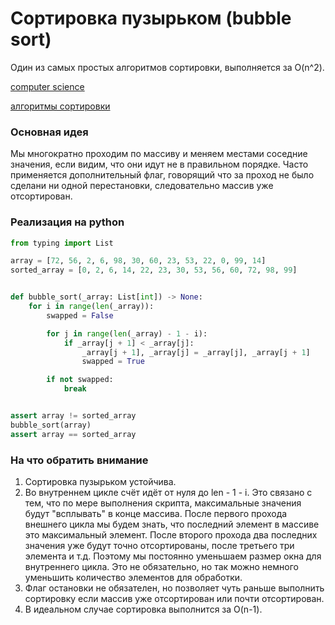 # Сортировка пузырьком (bubble sort)

Один из самых простых алгоритмов сортировки, выполняется за O(n^2).

[computer science](./meta_computer_science.md)

[алгоритмы сортировки](./meta_algoritmy_sortirovki.md)


### Основная идея

Мы многократно проходим по массиву и меняем местами соседние значения, если видим, 
что они идут не в правильном порядке. Часто применяется дополнительный флаг,
говорящий что за проход не было сделани ни одной перестановки, следовательно
массив уже отсортирован.

### Реализация на python

```python
from typing import List

array = [72, 56, 2, 6, 98, 30, 60, 23, 53, 22, 0, 99, 14]
sorted_array = [0, 2, 6, 14, 22, 23, 30, 53, 56, 60, 72, 98, 99]


def bubble_sort(_array: List[int]) -> None:
    for i in range(len(_array)):
        swapped = False

        for j in range(len(_array) - 1 - i):
            if _array[j + 1] < _array[j]:
                _array[j + 1], _array[j] = _array[j], _array[j + 1]
                swapped = True

        if not swapped:
            break


assert array != sorted_array
bubble_sort(array)
assert array == sorted_array
```

### На что обратить внимание

1. Сортировка пузырьком устойчива.
1. Во внутреннем цикле счёт идёт от нуля до len - 1 - i. Это связано с тем,
что по мере выполнения скрипта, максимальные значения будут "всплывать" в
конце массива. После первого прохода внешнего цикла мы будем знать, что
последний элемент в массиве это максимальный элемент. После второго прохода
два последних значения уже будут точно отсортированы, после третьего три элемента и т.д.
Поэтому мы постоянно уменьшаем размер окна для внутреннего цикла. Это не обязательно,
но так можно немного уменьшить количество элементов для обработки.  
1. Флаг остановки не обязателен, но позволяет чуть раньше выполнить сортировку 
если массив уже отсортирован или почти отсортирован.
1. В идеальном случае сортировка выполнится за O(n-1).